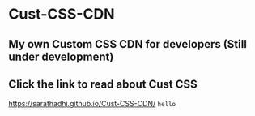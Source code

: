 # Cust-CSS-CDN
## My own Custom CSS CDN for developers (Still under development)
## Click the link to read about Cust CSS
https://sarathadhi.github.io/Cust-CSS-CDN/
`hello`

